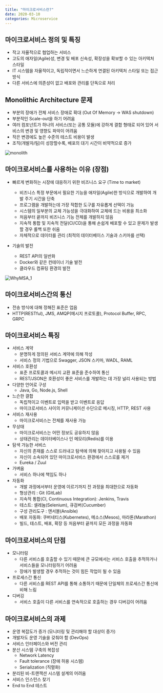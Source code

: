 ```yaml
---
title: "마이크로서비스란?"
date: 2020-03-10
categories: Microservice
---
```


## 마이크로서비스 정의 및 특징
- 작고 자율적으로 협업하는 서비스
- 고도의 애자일(Agile)성, 변경 및 배포 신속성, 확장성을 확보할 수 있는 아키텍처 스타일
- IT 시스템을 자율적이고, 독립적이면서 느슨하게 연결된 아키텍처 스타일 또는 접근방식
- 다른 서비스에 의존성이 없고 배포와 관리를 단독으로 처리

## Monolithic Architecture 문제
 - 부분의 장애가 전체 서비스 장애로 확대 (Out Of Memory -> WAS shutdown)
 - 부분적인 Scale-out을 하기 어려움
 - 여러 컴포넌트가 하나의 서비스(또는 공통 모듈)에 강하게 결합 형태로 되어 있어 서비스의 변경 및 영향도 파악이 어려움
 - 작은 변경에도 높은 수준의 테스트 비용이 발생
 - 조직(개발자/팀)이 성장할수록, 배포의 대기 시간이 비약적으로 증가
 
 ![monolith](https://s2onion.github.io/asset/images/monolith-microservices.png)

## 마이크로서비스를 사용하는 이유 (장점)
- 빠르게 변화하는 시장에 대응하기 위한 비즈니스 요구 (Time to market)
  * 비즈니스 특정 부문에서 필요한 기능을 애자일(Agile)한 방식으로 개발하여 개발 주기 시간을 단축
  * 프로그램을 개발하는데 가장 적합한 도구를 자유롭게 선택이 가능
  * 시스템의 일부분의 교체 가능성을 극대화하여 교체에 드는 비용을 최소화
  * 처음부터 끝까지 비즈니스 기능 전체를 개발하지 않음
  * 지속적 통합 및 지속적 전달(CI/CD)을 통해 손쉽게 배포할 수 있고 문제가 발생할 경우 롤백 또한 쉬움
  * 자체적으로 데이터를 관리 (최적의 데이터베이스 기술과 스키마를 선택)

- 기술의 발전
  * REST API의 일반화
  * Docker와 같은 컨테이너 기술 발전
  * 클라우드 컴퓨팅 환경의 발전

![WhyMSA_1](https://s2onion.github.io/asset/images/WhyMSA_1.png)

## 마이크로서비스간의 통신
- 전송 방식에 대해 정해진 표준은 업음
- HTTP(RESTful), JMS, AMQP(메시지 프로토콜), Protocol Buffer, RPC, GRPC

## 마이크로서비스 특징
- 서비스 계약
  * 분명하게 정의된 서비스 계약에 의해 작성
  * 서비스 정의 기법으로 Swagger, JSON 스키마, WADL, RAML
- 서비스 호환성
  * 표준 프로토콜과 메시지 교환 표준을 준수하여 통신
  * REST/JSON은 호환성이 좋은 서비스를 개발하는 데 가장 널리 사용되는 방법
- 다양한 언어로 구성
  * Java, Go, Node.js, Shell
- 느슨한 결합
  * 독립적이고 이벤트로 입력을 받고 이벤트로 응답
  * 마이크로서비스 사이의 커뮤니케이션 수단으로 메시징, HTTP, REST 사용
- 서비스 재사용
  * 마이크로서비스는 전체를 재사용 가능
- 무상태
  * 마이크로서비스는 어떤 정보도 공유하지 않음
  * 상태관리는 데이터베이스나 인 메모리(Redis)를 이용
- 탐색 가능한 서비스
  * 자신의 존재를 스스로 드러내고 탐색에 의해 찾아지고 사용될 수 있음
  * 자신이 소속되어 있던 마이크로서비스 환경에서 스스로를 제거
  * Eureka / Zuul
- 가벼움
  * 서비스 하나에 책임도 하나
- 자동화
  * 개발 과정에서부터 운영에 이르기까지 전 과정을 최대한으로 자동화
  * 형상관리 : Git (GitLab)
  * 지속적 통합(CI, Continuous Integration): Jenkins, Travis
  * 테스트: 셀레늄(Selenium), 큐검버(Cucumber)
  * 구성 관리도구 : 앤서블(Ansible)
  * 배포 자동화: 쿠버네티스(Kubernetes), 메소스(Mesos), 마라톤(Marathon)
  * 빌드, 테스트, 배포, 확장 등 처음부터 끝까지 모든 과정을 자동화

## 마이크로서비스의 단점
- 모니터링
  * 다른 서비스를 호출할 수 있기 때문에 큰 규모에서는 서비스 호출을 추적하거나 서비스들을 모니터링하기 어려움
  * 장애가 발생할 경우 추적하는 것이 힘든 작업이 될 수 있음
- 프로세스간 통신
  * 다른 서비스를 REST API를 통해 소통하기 때문에 단일체의 프로세스간 통신에 비해 느림
- 디버깅
  * 서비스 호출이 다른 서비스를 연속적으로 호출하는 경우 디버깅이 어려움

## 마이크로서비스의 과제
- 운영 복잡도가 증가 (모니터링 및 관리해야 할 대상이 증가)
- 개발자도 운영 기술을 갖춰야 함 (DevOps)
- 서비스 인터페이스와 버전 관리
- 분산 시스템 구축의 복잡성
  * Network Latency
  * Fault tolerance (장애 허용 시스템)
  * Serialization (직렬화)
- 분리된 비-트랜잭션 시스템 설계의 어려움
- 서비스 인스턴스 찾기
- End to End 테스트
